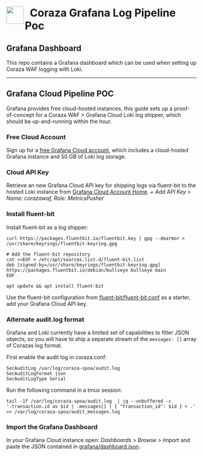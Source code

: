 <h1>
   <img src="https://coraza.io/images/logo_shield_only.png" align="left" height="46px" alt=""/>&nbsp;
   <span>Coraza Grafana Log Pipeline Poc</span>
</h1>


## Grafana Dashboard
This repo contains a Grafana dashboard which can be used when setting up Coraza WAF logging with Loki.

_________________________


## Grafana Cloud Pipeline POC

Grafana provides free cloud-hosted instances, this guide sets up a proof-of-concept for a Coraza WAF > Grafana Cloud Loki log shipper, which should be up-and-running within the hour.

### Free Cloud Account

Sign up for a [free Grafana Cloud account](https://grafana.com/auth/sign-up/create-user), which includes a cloud-hosted Grafana instance and 50 GB of Loki log storage.

### Cloud API Key

Retrieve an new Grafana Cloud API key for shipping logs via fluent-bit to the hosted Loki instance from [Grafana Cloud Account Home](https://grafana.com/profile/org/api-keys?src=hg_home). *+ Add API Key > Name: corazawaf, Role: MetricsPusher*

### Install fluent-bit
Install fluent-bit as a log shipper:

```
curl https://packages.fluentbit.io/fluentbit.key | gpg --dearmor > /usr/share/keyrings/fluentbit-keyring.gpg

# Add the fluent-bit repository
cat <<EOF > /etc/apt/sources.list.d/fluent-bit.list
deb [signed-by=/usr/share/keyrings/fluentbit-keyring.gpg] https://packages.fluentbit.io/debian/bullseye bullseye main
EOF

apt update && apt install fluent-bit
```

Use the fluent-bit configuration from [fluent-bit/fluent-bit.conf](fluent-bit/fluent-bit.conf) as a starter, add your Grafana Cloud API key.

### Alternate audit.log format

Grafana and Loki currently have a limited set of capabilities to filter JSON objects, so you will have to ship a separate stream of the `messages: []` array of Corazas log format.

First enable the audit log in coraza.conf:

```
SecAuditLog /var/log/coraza-spoa/audit.log
SecAuditLogFormat json
SecAuditLogType Serial
```

Run the following command in a tmux session:

```
tail -1f /var/log/coraza-spoa/audit.log  | jq --unbuffered -c '.transaction.id as $id | .messages[] | { "transaction_id": $id } + .' >> /var/log/coraza-spoa/audit_messages.log
```

### Import the Grafana Dashboard

In your Grafana Cloud instance open: *Dashboards > Browse > Import* and paste the JSON contained in [grafana/dashboard.json](grafana/dashboard.json).
